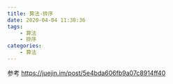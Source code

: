 ```yaml
---
title: 算法-排序
date: 2020-04-04 11:38:36
tags:
    - 算法
    - 排序
categories:
    - 算法
---
```

参考
https://juejin.im/post/5e4bda606fb9a07c8914ff40